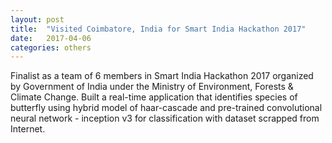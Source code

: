 ```yaml
---
layout: post
title:  "Visited Coimbatore, India for Smart India Hackathon 2017"
date:   2017-04-06
categories: others
---
```


Finalist as a team of 6 members in Smart India Hackathon 2017 organized by Government of India under the Ministry of Environment, Forests & Climate Change.
Built a real-time application that identifies species of butterfly using hybrid model of haar-cascade and pre-trained convolutional neural network - inception v3 for classification with dataset scrapped from Internet.